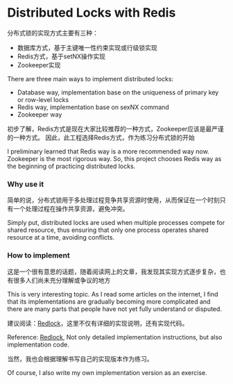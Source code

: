 # Distributed Locks with Redis


分布式锁的实现方式主要有三种：

- 数据库方式，基于主键唯一性约束实现或行级锁实现
- Redis方式，基于setNX操作实现
- Zookeeper实现

There are three main ways to implement distributed locks:

- Database way, implementation base on the uniqueness of primary key or row-level locks
- Redis way, implementation base on sexNX command
- Zookeeper way

初步了解，Redis方式是现在大家比较推荐的一种方式，Zookeeper应该是最严谨的一种方式。
因此，此工程选择Redis方式，作为练习分布式锁的开始

I preliminary learned that Redis way is a more recommended way now. Zookeeper is the most rigorous way.
So, this project chooses Redis way as the beginning of practicing distributed locks.

### Why use it

简单的说，分布式锁用于多处理过程竞争共享资源时使用，从而保证在一个时刻只有一个处理过程在操作共享资源，避免冲突。

Simply put, distributed locks are used when multiple processes compete for shared resource, thus ensuring that only 
one process operates shared resource at a time, avoiding conflicts.

### How to implement

这是一个很有意思的话题，随着阅读网上的文章，我发现其实现方式逐步复杂，也有很多人们尚未充分理解或争议的地方

This is very interesting topic. As I read some articles on the internet, I find that its implementations 
are gradually becoming more complicated and there are many parts that people have not yet fully understand or disputed.

建议阅读：[Redlock](https://redis.io/topics/distlock)，这里不仅有详细的实现说明，还有实现代码。

Reference: [Redlock](https://redis.io/topics/distlock), Not only detailed implementation instructions, but also implementation code.

当然，我也会根据理解书写自己的实现版本作为练习。

Of course, I also write my own implementation version as an exercise.